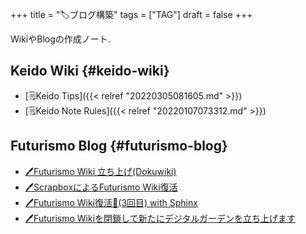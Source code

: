 +++
title = "🏷ブログ構築"
tags = ["TAG"]
draft = false
+++

WikiやBlogの作成ノート.


## Keido Wiki {#keido-wiki}

-   [🗒Keido Tips]({{< relref "20220305081605.md" >}})
-   [🗒Keido Note Rules]({{< relref "20220107073312.md" >}})


## Futurismo Blog {#futurismo-blog}

-   [🖊Futurismo Wiki 立ち上げ(Dokuwiki)](https://futurismo.biz/archives/2500/)
-   [🖊ScrapboxによるFuturismo Wiki復活](https://futurismo.biz/archives/6912/)
-   [🖊Futurismo Wiki復活🎉(3回目) with Sphinx](https://futurismo.biz/restart-futurismo-wiki-3th-2021/)
-   [🖊Futurismo Wikiを閉鎖して新たにデジタルガーデンを立ち上げます](https://futurismo.biz/close-futurismo-wiki-3th-2022/)
